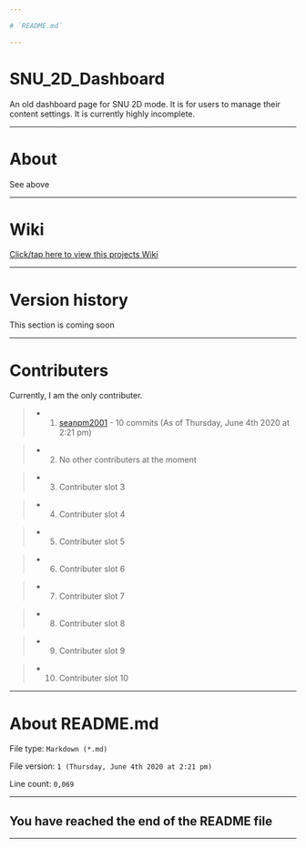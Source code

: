 ```yaml
---

# `README.md`

---
```


# SNU_2D_Dashboard
An old dashboard page for SNU 2D mode. It is for users to manage their content settings. It is currently highly incomplete.

---

# About

See above

---

# Wiki

[Click/tap here to view this projects Wiki](https://github.com/seanpm2001/SNU_2D_Dashboard/wiki)

---

# Version history

This section is coming soon

---

# Contributers

Currently, I am the only contributer.

> * 1. [seanpm2001](https://github.com/seanpm2001/) - 10 commits (As of Thursday, June 4th 2020 at 2:21 pm)

> * 2. No other contributers at the moment

> * 3. Contributer slot 3

> * 4. Contributer slot 4

> * 5. Contributer slot 5

> * 6. Contributer slot 6

> * 7. Contributer slot 7

> * 8. Contributer slot 8

> * 9. Contributer slot 9

> * 10. Contributer slot 10

---

# About README.md

File type: `Markdown (*.md)`

File version: `1 (Thursday, June 4th 2020 at 2:21 pm)`

Line count: `0,069`

---

## You have reached the end of the README file

---
